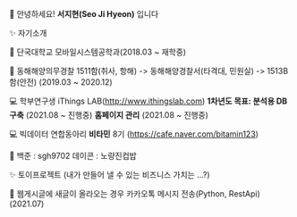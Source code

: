 👋 안녕하세요! **서지현(Seo Ji Hyeon)** 입니다

✨ 자기소개  

🏫 단국대학교 모바일시스템공학과(2018.03 ~ 재학중)

🌱 동해해양의무경찰 1511함(취사, 항해) -> 동해해양경찰서(타격대, 민원실) -> 1513B함(안전) (2019.03 ~ 2020.12)

💻 학부연구생 iThings LAB(http://www.ithingslab.com) 
**1차년도 목표: 분석용 DB 구축** (2021.08 ~ 진행중)
**홈페이지 관리** (2021.08 ~ 진행중)

💻 빅데이터 연합동아리 **비타민** 8기 (https://cafe.naver.com/bitamin123)

📄 백준 : sgh9702  데이콘 : 노량진컵밥

✨ 토이프로젝트 (내가 만들어 낼 수 있는 비즈니스 가치는 ...?)

🌱 웹게시글에 새글이 올라오는 경우 카카오톡 메시지 전송(Python, RestApi) (2021.07)


